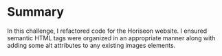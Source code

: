 # Summary 
In this challenge, I refactored code for the Horiseon website. I ensured semantic HTML tags were organized in an appropriate manner along with adding some alt attributes to any existing images elements. 
